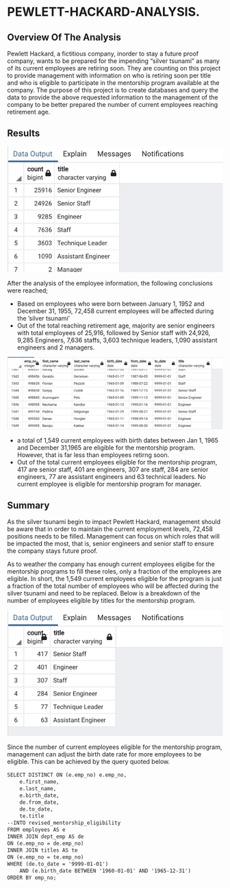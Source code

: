 # **PEWLETT-HACKARD-ANALYSIS**.


## **Overview Of The Analysis**
Pewlett Hackard, a fictitious company, inorder to stay a future proof company, wants to be prepared for the impending “silver tsunami” as many of its current employees are retiring soon. They are counting on this project to provide management with information on who is retiring soon per title and who is eligible to participate in the mentorship program available at the company. 
The purpose of this project is to create databases and query the data to provide the above requested information to the management of the company to be better prepared the number of current employees reaching retirement age. 

## **Results**

![Retiring employees grouped by title](/Data/retiring_employees_by_title.png)

After the analysis of the employee information, the following conclusions were reached; 

- Based on employees who were born between January 1, 1952 and December 31, 1955, 72,458 current employees will be affected during the ’silver tsunami’
- Out of the total reaching retirement age, majority are senior engineers with total employees of 25,916, followed by Senior staff with 24,926, 9,285 Engineers, 7,636 staffs, 3,603 technique leaders, 1,090 assistant engineers and 2 managers.

![Employees Eligible for Mentorship](/Data/eligible_mentorship.png)

- a total of 1,549 current employees with birth dates between Jan 1, 1965 and December 31,1965 are eligible for the mentorship program. However, that is far less than employees retirng soon. 
- Out of the total current employees eligible for the mentorship program, 417 are senior staff, 401 are engineers, 307 are staff, 284 are senior engineers, 77 are assistant engineers and 63 technical leaders. No current employee is eligible for mentorship program for manager.

## **Summary**

As the silver tsunami begin to impact Pewlett Hackard, management should be aware that in order to maintain the current employment levels, 72,458 positions needs to be filled. Management can focus on which roles that will be impacted the most, that is, senior engineers and senior staff to ensure the company stays future proof.

As to weather the company has enough current employees eligibe for the mentorship programs to fill these roles, only a fraction of the employees are eligible. In short, the 1,549 current employees eligible for the program is just a fraction of the total number of employees who will be affected during the silver tsunami and need to be replaced. Below is a breakdown of the number of employees eligible by titles for the mentorship program.

![Mentorship eligiblity group by title](/Data/mentorship_eligibility_by_title.png)

Since the number of current employees eligible for the mentorship program, management can adjust the birth date rate for more employees to be eligible. This can be achieved by the query quoted below.
 
```
SELECT DISTINCT ON (e.emp_no) e.emp_no,
	e.first_name,
	e.last_name,
	e.birth_date,
	de.from_date,
	de.to_date,
	te.title
--INTO revised_mentorship_eligibility
FROM employees AS e
INNER JOIN dept_emp AS de
ON (e.emp_no = de.emp_no)
INNER JOIN titles AS te
ON (e.emp_no = te.emp_no)
WHERE (de.to_date = '9999-01-01')
	AND (e.birth_date BETWEEN '1960-01-01' AND '1965-12-31')
ORDER BY emp_no;
```